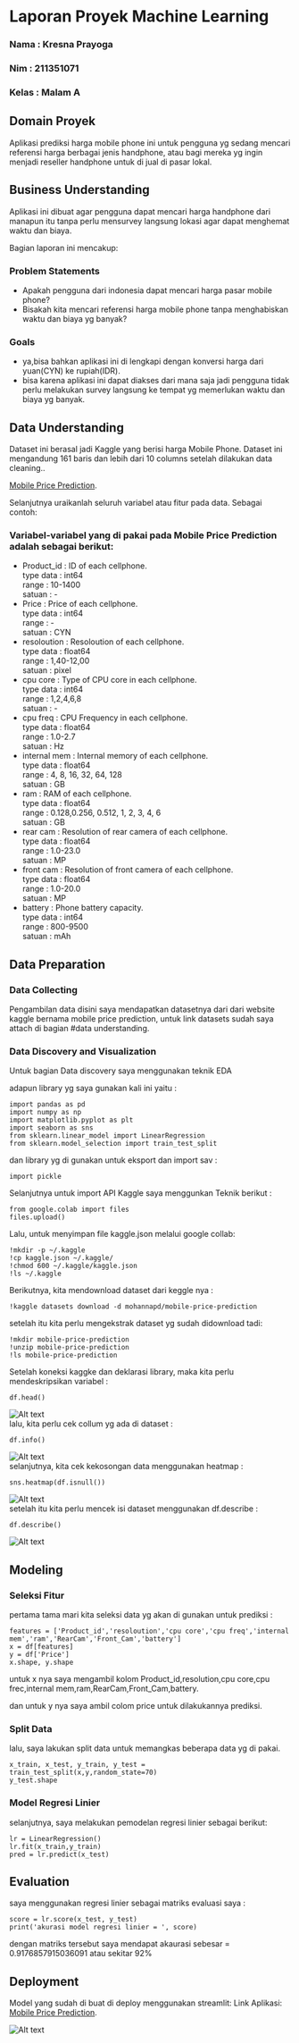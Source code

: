 # Laporan Proyek Machine Learning
### Nama : Kresna Prayoga
### Nim : 211351071
### Kelas : Malam A

## Domain Proyek

Aplikasi prediksi harga mobile phone ini untuk pengguna yg sedang mencari referensi harga berbagai jenis handphone, atau bagi mereka yg ingin menjadi reseller handphone untuk di jual di pasar lokal.

## Business Understanding

Aplikasi ini dibuat agar pengguna dapat mencari harga handphone dari manapun itu tanpa perlu mensurvey langsung lokasi agar dapat menghemat waktu dan biaya.

Bagian laporan ini mencakup:

### Problem Statements

- Apakah pengguna dari indonesia dapat mencari harga pasar mobile phone?
- Bisakah kita mencari referensi harga mobile phone tanpa menghabiskan waktu dan biaya yg banyak?

### Goals

- ya,bisa bahkan aplikasi ini di lengkapi dengan konversi harga dari yuan(CYN) ke rupiah(IDR).
- bisa karena aplikasi ini dapat diakses dari mana saja jadi pengguna tidak perlu melakukan survey langsung ke tempat yg memerlukan waktu dan biaya yg banyak.

## Data Understanding
Dataset ini berasal jadi Kaggle yang berisi harga Mobile Phone. Dataset ini mengandung 161 baris dan lebih dari 10 columns setelah dilakukan data cleaning..<br> 


  [Mobile Price Prediction](https://www.kaggle.com/datasets/mohannapd/mobile-price-prediction).

Selanjutnya uraikanlah seluruh variabel atau fitur pada data. Sebagai contoh:  

### Variabel-variabel yang di pakai pada Mobile Price Prediction adalah sebagai berikut:

- Product_id : ID of each cellphone.<br> 
  type data : int64 <br> 
  range : 10-1400 <br> 
  satuan : -
- Price : Price of each cellphone.<br> 
  type data : int64 <br> 
  range : -<br> 
  satuan : CYN
- resoloution : Resoloution of each cellphone.<br> 
  type data : float64 <br> 
  range : 1,40-12,00<br> 
  satuan : pixel
- cpu core : Type of CPU core in each cellphone.<br> 
  type data : int64 <br> 
  range : 1,2,4,6,8<br> 
  satuan : -
- cpu freq : CPU Frequency in each cellphone.<br> 
  type data : float64 <br> 
  range : 1.0-2.7<br> 
  satuan : Hz
- internal mem : Internal memory of each cellphone.<br> 
  type data : float64 <br> 
  range : 4, 8, 16, 32, 64, 128<br> 
  satuan : GB
- ram : RAM of each cellphone.<br> 
  type data : float64 <br> 
  range : 0.128,0.256, 0.512, 1, 2, 3, 4, 6<br> 
  satuan : GB
- rear cam : Resolution of rear camera of each cellphone.<br> 
  type data : float64 <br> 
  range : 1.0-23.0<br> 
  satuan : MP
- front cam : Resolution of front camera of each cellphone.<br> 
  type data : float64 <br> 
  range : 1.0-20.0<br> 
  satuan : MP
- battery : Phone battery capacity.<br> 
  type data : int64 <br> 
  range : 800-9500<br> 
  satuan : mAh

## Data Preparation

### Data Collecting

  Pengambilan data disini saya mendapatkan datasetnya dari dari website kaggle bernama mobile price prediction, untuk link datasets sudah saya attach di bagian #data understanding.

### Data Discovery and Visualization 
  
  Untuk bagian Data discovery saya menggunakan teknik EDA
  
  adapun library yg saya gunakan kali ini yaitu :
  ```
  import pandas as pd
  import numpy as np
  import matplotlib.pyplot as plt
  import seaborn as sns
  from sklearn.linear_model import LinearRegression
  from sklearn.model_selection import train_test_split
  ```
  dan library yg di gunakan untuk eksport dan import sav :
  ```
  import pickle
  ```

  Selanjutnya untuk import API Kaggle saya menggunkan Teknik berikut :
  
  ```
  from google.colab import files
  files.upload()  
  ```
  Lalu, untuk menyimpan file kaggle.json melalui google collab:

  ```
  !mkdir -p ~/.kaggle
  !cp kaggle.json ~/.kaggle/
  !chmod 600 ~/.kaggle/kaggle.json
  !ls ~/.kaggle
  ```

  Berikutnya, kita mendownload dataset dari keggle nya :

  ```
  !kaggle datasets download -d mohannapd/mobile-price-prediction
  ```

  setelah itu kita perlu mengekstrak dataset yg sudah didownload tadi:

  ```
  !mkdir mobile-price-prediction
  !unzip mobile-price-prediction
  !ls mobile-price-prediction
  ```

  Setelah koneksi kaggke dan deklarasi library, maka kita perlu mendeskripsikan variabel :
  ```
  df.head()
  ```
  ![Alt text](img1.jpeg)<br> 
  lalu, kita perlu cek collum yg ada di dataset :
  ```
  df.info()
  ```
  ![Alt text](img2.jpeg)<br> 
  selanjutnya, kita cek kekosongan data menggunakan heatmap :
  ```
  sns.heatmap(df.isnull())
  ```
  ![Alt text](img3.jpeg)<br> 
  setelah itu kita perlu mencek isi dataset menggunakan df.describe :
  ```
  df.describe()
  ```
  ![Alt text](img4.jpeg)<br> 
## Modeling

### Seleksi Fitur

pertama tama mari kita seleksi data yg akan di gunakan untuk prediksi :
```
features = ['Product_id','resoloution','cpu core','cpu freq','internal mem','ram','RearCam','Front_Cam','battery']
x = df[features]
y = df['Price']
x.shape, y.shape
```
untuk x nya saya mengambil kolom Product_id,resolution,cpu core,cpu frec,internal mem,ram,RearCam,Front_Cam,battery.

dan untuk y nya saya ambil colom price untuk dilakukannya prediksi.

### Split Data

lalu, saya lakukan split data untuk memangkas beberapa data yg di pakai.
```
x_train, x_test, y_train, y_test = train_test_split(x,y,random_state=70)
y_test.shape
```

### Model Regresi Linier

selanjutnya, saya melakukan pemodelan regresi linier sebagai berikut:
```
lr = LinearRegression()
lr.fit(x_train,y_train)
pred = lr.predict(x_test)
```

## Evaluation

saya menggunakan regresi linier sebagai matriks evaluasi saya :
```
score = lr.score(x_test, y_test)
print('akurasi model regresi linier = ', score)
```
dengan matriks tersebut saya mendapat akaurasi sebesar = 0.9176857915036091 atau sekitar 92%

## Deployment

Model yang sudah di buat di deploy menggunakan streamlit: 
Link Aplikasi: [Mobile Price Prediction](https://prediksi-harga-mobile-phone.streamlit.app/).

![Alt text](img.jpg)

